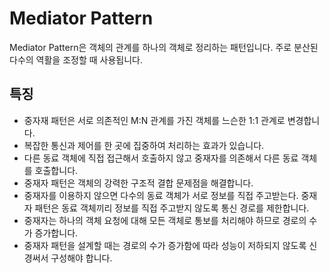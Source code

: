 # Mediator Pattern
Mediator Pattern은 객체의 관계를 하나의 객체로 정리하는 패턴입니다. 주로 분산된 다수의 역활을 조정할 때 사용됩니다.


## 특징
- 중자재 패턴은 서로 의존적인 M:N 관계를 가진 객체를 느슨한 1:1 관계로 변경합니다.
- 복잡한 통신과 제어를 한 곳에 집중하여 처리하는 효과가 있습니다.
- 다른 동료 객체에 직접 접근해서 호출하지 않고 중재자를 의존해서 다른 동료 객체를 호출합니다.
- 중재자 패턴은 객체의 강력한 구조적 결합 문제점을 해결합니다.
- 중재자를 이용하지 않으면 다수의 동료 객체가 서로 정보를 직접 주고받는다. 중재자 패턴은 동료 객체끼리 정보를 직접 주고받지 않도록 통신 경로를 제한합니다.
- 중재자는 하나의 객체 요청에 대해 모든 객체로 통보를 처리해야 하므로 경로의 수가 증가합니다.
- 중재자 패턴을 설계할 때는 경로의 수가 증가함에 따라 성능이 저하되지 않도록 신경써서 구성해야 합니다.